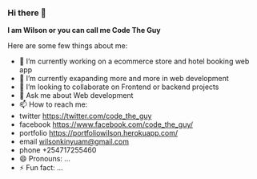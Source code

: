 ### Hi there 👋


**I am Wilson or you can call me Code The Guy**

Here are some few things about me:

- 🔭 I’m currently working on a ecommerce store and hotel booking web app
- 🌱 I’m currently exapanding more and more in web development
- 👯 I’m looking to collaborate on Frontend or backend projects
- 💬 Ask me about Web development
- 📫 How to reach me: 
- twitter https://twitter.com/code_the_guy
- facebook https://www.facebook.com/code_the_guy/
- portfolio https://portfoliowilson.herokuapp.com/
- email wilsonkinyuam@gmail.com
- phone +254717255460
- 😄 Pronouns: ...
- ⚡ Fun fact: ...

